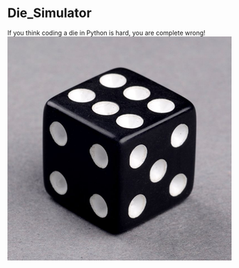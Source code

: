 # Die_Simulator
If you think coding a die in Python is hard, you are complete wrong! 
![](dice.jpg)
